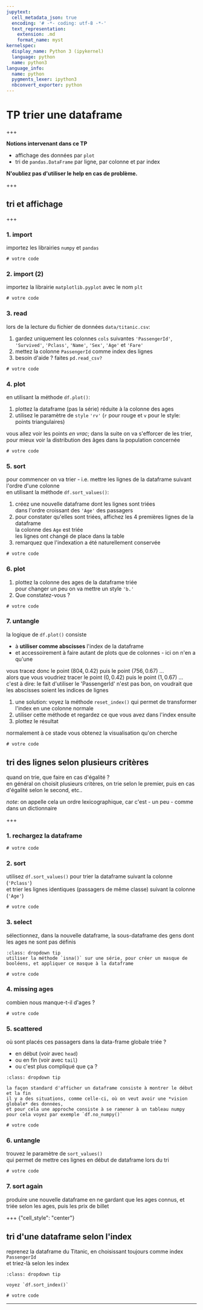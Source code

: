 ```yaml
---
jupytext:
  cell_metadata_json: true
  encoding: '# -*- coding: utf-8 -*-'
  text_representation:
    extension: .md
    format_name: myst
kernelspec:
  display_name: Python 3 (ipykernel)
  language: python
  name: python3
language_info:
  name: python
  pygments_lexer: ipython3
  nbconvert_exporter: python
---
```


# TP trier une dataframe

+++

**Notions intervenant dans ce TP**

* affichage des données par `plot`
* tri de `pandas.DataFrame` par ligne, par colonne et par index

**N'oubliez pas d'utiliser le help en cas de problème.**

+++

## tri et affichage

+++

### 1. import

importez les librairies `numpy` et `pandas`

```{code-cell} ipython3
# votre code
```

### 2. import (2)

importez la librairie `matplotlib.pyplot` avec le nom `plt`

```{code-cell} ipython3
# votre code
```

### 3. read

lors de la lecture du fichier de données `data/titanic.csv`:
1. gardez uniquement les colonnes `cols` suivantes `'PassengerId'`, `'Survived'`, `'Pclass'`, `'Name'`, `'Sex'`, `'Age'` et `'Fare'`
1. mettez la colonne `PassengerId` comme index des lignes
1. besoin d'aide ? faites `pd.read_csv?`

```{code-cell} ipython3
# votre code
```

### 4. plot

en utilisant la méthode `df.plot()`:  

1. plottez la dataframe (pas la série) réduite à la colonne des ages  
1. utilisez le paramètre de `style` `'rv'` (`r` pour rouge et `v` pour le style: points triangulaires)

vous allez voir les points *en vrac*; dans la suite on va s'efforcer de les trier, pour mieux
voir la distribution des âges dans la population concernée

```{code-cell} ipython3
# votre code
```

### 5. sort

pour commencer on va trier - i.e. mettre les lignes de la  dataframe suivant l'ordre d'une colonne  
en utilisant la méthode `df.sort_values()`:
1. créez une nouvelle dataframe  dont les lignes sont triées  
   dans l'ordre croissant des `'Age'` des passagers
2. pour constater qu'elles sont triées, affichez les 4 premières lignes de la dataframe  
   la colonne des `Age` est triée  
   les lignes ont changé de place dans la table
3. remarquez que l'indexation a été naturellement conservée

```{code-cell} ipython3
# votre code
```

### 6. plot

1. plottez la colonne des ages de la dataframe triée  
   pour changer un peu on va mettre un style `'b.'`
1. Que constatez-vous ?

```{code-cell} ipython3
# votre code
```

### 7. untangle

la logique de `df.plot()` consiste
* à **utiliser comme abscisses** l'index de la dataframe
* et accessoirement à faire autant de plots que de colonnes - ici on n'en a qu'une

vous tracez donc le point $(804, 0.42)$ puis le point $(756, 0.67)$ ...  
alors que vous voudriez tracer le point $(0, 0.42)$ puis le point $(1, 0.67)$ ...  
c'est à dire: le fait d'utiliser le 'PassengerId' n'est pas bon, on voudrait que les abscisses soient les indices de lignes

1. une solution: voyez la méthode `reset_index()`
   qui permet de transformer l'index en une colonne normale  
1. utiliser cette méthode et regardez ce que vous avez dans l'index ensuite
1. plottez le résultat  

normalement à ce stade vous obtenez la visualisation qu'on cherche

```{code-cell} ipython3
# votre code
```

## tri des lignes selon plusieurs critères

quand on trie, que faire en cas d'égalité ?  
en général on choisit plusieurs critères, on trie selon le premier, puis en cas d'égalité selon le second, etc..

*note*: on appelle cela un ordre lexicographique, car c'est - un peu - comme dans un dictionnaire

+++

### 1. rechargez la dataframe

```{code-cell} ipython3
# votre code
```

### 2. sort

utilisez `df.sort_values()` pour trier la dataframe suivant la colonne (`'Pclass'`)  
et trier les lignes identiques (passagers de même classe) suivant la colonne (`'Age'`)

```{code-cell} ipython3
# votre code
```

### 3. select

sélectionnez, dans la nouvelle dataframe, la sous-dataframe des gens dont les ages ne sont pas définis  
```{admonition} *hint*
:class: dropdown tip
utiliser la méthode `isna()` sur une série, pour créer un masque de booléens, et appliquer ce masque à la dataframe
```

```{code-cell} ipython3
# votre code
```

### 4. missing ages

combien nous manque-t-il d'ages ?

```{code-cell} ipython3
# votre code
```

### 5. scattered

où sont placés ces passagers dans la data-frame globale triée ?
- en début (voir avec `head`)
- ou en fin (voir avec `tail`)
- ou c'est plus compliqué que ça ?

````{admonition} *hint*
:class: dropdown tip

la façon standard d'afficher un dataframe consiste à montrer le début et la fin  
il y a des situations, comme celle-ci, où on veut avoir une *vision globale* des données,
et pour cela une approche consiste à se ramener à un tableau numpy  
pour cela voyez par exemple `df.no_numpy()`
````

```{code-cell} ipython3
# votre code
```

### 6. untangle

trouvez le paramètre de `sort_values()`  
qui permet de mettre ces lignes en début de dataframe lors du tri

```{code-cell} ipython3
# votre code
```

### 7. sort again

produire une nouvelle dataframe en ne gardant que les ages connus,
et triée selon les ages, puis les prix de billet

+++ {"cell_style": "center"}

## tri d'une dataframe selon l'index

reprenez la dataframe du Titanic, en choisissant toujours comme index `PassengerId`  
et triez-là selon les index

```{admonition} *hint*
:class: dropdown tip

voyez `df.sort_index()`
```

```{code-cell} ipython3
# votre code
```

***
